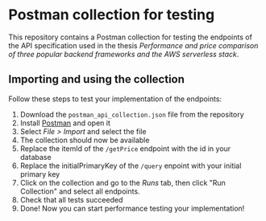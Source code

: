 # Postman collection for testing

This repository contains a Postman collection for testing the endpoints of the API specification used in the thesis *Performance and price comparison of three popular backend frameworks and the AWS serverless stack*.

## Importing and using the collection
Follow these steps to test your implementation of the endpoints:
1. Download the `postman_api_collection.json` file from the repository
1. Install [Postman](https://www.postman.com/) and open it
1. Select *File > Import*  and select the file
1. The collection should now be available
1. Replace the itemId of the `/getPrice` endpoint with the id in your database
1. Replace the initialPrimaryKey of the `/query` enpoint with your initial primary key
1. Click on the collection and go to the *Runs* tab, then click "Run Collection" and select all endpoints.
1. Check that all tests succeeded
1. Done! Now you can start performance testing your implementation!
